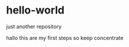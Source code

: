 hello-world
===========

just another repository

hallo this are my first steps so keep concentrate

